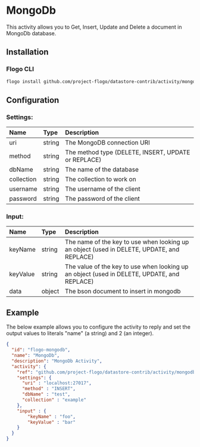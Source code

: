 # MongoDb
This activity allows you to Get, Insert, Update and Delete a document in MongoDb database.

## Installation

### Flogo CLI
```bash
flogo install github.com/project-flogo/datastore-contrib/activity/mongodb
```

## Configuration

### Settings:
| Name     | Type   | Description
|:---      | :---   | :---    
| uri      | string | The MongoDB connection URI
| method   | string | The method type (DELETE, INSERT, UPDATE or REPLACE)
| dbName     | string | The name of the database 
| collection | string | The collection to work on
| username   | string | The username of the client
| password   | string | The password of the client      

### Input: 

| Name       | Type   | Description
| :---       | :---   | :---
| keyName    | string | The name of the key to use when looking up an object (used in DELETE, UPDATE, and REPLACE)    
| keyValue   | string | The value of the key to use when looking up an object (used in DELETE, UPDATE, and REPLACE)    
| data       | object | The bson document to insert in mongodb

## Example
The below example allows you to configure the activity to reply and set the output values to literals "name" (a string) and 2 (an integer).

```json
{
  "id": "flogo-mongodb",
  "name": "MongoDb",
  "description": "MongoDb Activity",
  "activity": {
    "ref": "github.com/project-flogo/datastore-contrib/activity/mongodb",
    "settings": {
      "uri" : "localhost:27017",
      "method" : "INSERT",
      "dbName" : "test",
      "collection" : "example"
    },
    "input" : {
        "keyName" : "foo",
        "keyValue" : "bar"
    }
  }
}
```